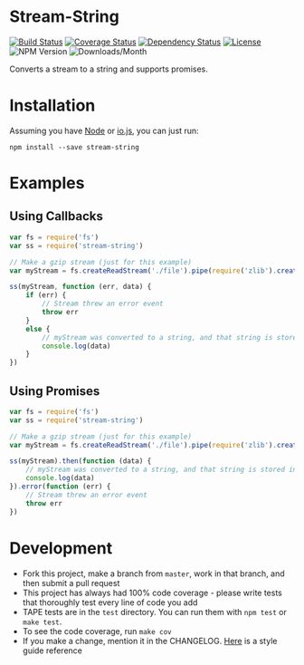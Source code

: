 # Stream-String

[![Build Status](https://img.shields.io/travis/jamescostian/stream-string.svg?style=flat)](https://travis-ci.org/jamescostian/stream-string)
[![Coverage Status](https://img.shields.io/coveralls/jamescostian/stream-string.svg?style=flat)](https://coveralls.io/r/jamescostian/stream-string?branch=master)
[![Dependency Status](https://img.shields.io/gemnasium/jamescostian/stream-string.svg?style=flat)](https://gemnasium.com/jamescostian/stream-string)
[![License](https://img.shields.io/npm/l/stream-string.svg?style=flat)](https://github.com/jamescostian/stream-string/blob/master/LICENSE)
![NPM Version](https://img.shields.io/npm/v/stream-string.svg)
![Downloads/Month](https://img.shields.io/npm/dm/stream-string.svg)

Converts a stream to a string and supports promises.

# Installation

Assuming you have [Node](http://nodejs.org) or [io.js](http://iojs.org), you can just run:

```
npm install --save stream-string
```

# Examples

## Using Callbacks

```js
var fs = require('fs')
var ss = require('stream-string')

// Make a gzip stream (just for this example)
var myStream = fs.createReadStream('./file').pipe(require('zlib').createGzip())

ss(myStream, function (err, data) {
	if (err) {
		// Stream threw an error event
		throw err
	}
	else {
		// myStream was converted to a string, and that string is stored in data
		console.log(data)
	}
})
```

## Using Promises

```js
var fs = require('fs')
var ss = require('stream-string')

// Make a gzip stream (just for this example)
var myStream = fs.createReadStream('./file').pipe(require('zlib').createGzip())

ss(myStream).then(function (data) {
	// myStream was converted to a string, and that string is stored in data
	console.log(data)
}).error(function (err) {
	// Stream threw an error event
	throw err
})
```

# Development

+ Fork this project, make a branch from `master`, work in that branch, and then submit a pull request
+ This project has always had 100% code coverage - please write tests that thoroughly test every line of code you add
+ TAPE tests are in the `test` directory. You can run them with `npm test` or `make test`.
+ To see the code coverage, run `make cov`
+ If you make a change, mention it in the CHANGELOG. [Here](http://keepachangelog.com/) is a style guide reference
